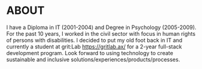# ABOUT
I have a Diploma in IT (2001-2004) and Degree in Psychology (2005-2009). For the past 10 years, I worked in the civil sector with focus in human rights of persons with disabilities. I decided to put my old foot back in IT and currently a student at grit:Lab https://gritlab.ax/ for a 2-year full-stack development program. Look forward to using technology to create sustainable and inclusive solutions/experiences/products/processes. 
